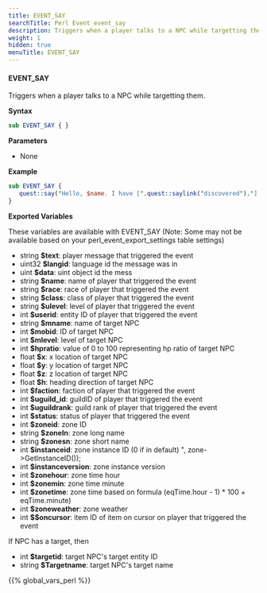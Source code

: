 ```yaml
---
title: EVENT_SAY
searchTitle: Perl Event event_say
description: Triggers when a player talks to a NPC while targetting them.
weight: 1
hidden: true
menuTitle: EVENT_SAY
---
```


#### EVENT_SAY

Triggers when a player talks to a NPC while targetting them.

**Syntax**
```perl
sub EVENT_SAY { }
```

**Parameters**
- None

**Example**

```perl
sub EVENT_SAY {
   quest::say("Hello, $name. I have [".quest::saylink("discovered")."] something that may interest you.");
}
```

**Exported Variables**

These variables are available with EVENT_SAY (Note: Some may not be available based on your perl_event_export_settings table settings)

- string **$text**: player message that triggered the event
- uint32 **$langid**: language id the message was in
- uint **$data**: uint object id the mess
- string **$name**: name of player that triggered the event
- string **$race**: race of player that triggered the event
- string **$class**: class of player that triggered the event
- string **$ulevel**: level of player that triggered the event
- int **$userid**: entity ID of player that triggered the event
- string **$mname**: name of target NPC 
- int **$mobid**: ID of target NPC
- int **$mlevel**: level of target NPC
- int **$hpratio**: value of 0 to 100 representing hp ratio of target NPC
- float **$x**: x location of target NPC
- float **$y**: y location of target NPC
- float **$z**: z location of target NPC
- float **$h**: heading direction of target NPC
- int **$faction**: faction of player that triggered the event
- int **$uguild_id**: guildID of player that triggered the event
- int **$uguildrank**: guild rank of player that triggered the event
- int **$status**: status of player that triggered the event
- int **$zoneid**: zone ID
- string **$zoneln**: zone long name
- string **$zonesn**: zone short name
- int **$instanceid**: zone instance ID (0 if in default) ", zone->GetInstanceID());
- int **$instanceversion**: zone instance version 
- int **$zonehour**: zone time hour
- int **$zonemin**: zone time minute
- int **$zonetime**: zone time based on formula (eqTime.hour - 1) * 100 + eqTime.minute)
- int **$zoneweather**: zone weather
- int **$$oncursor**: item ID of item on cursor on player that triggered the event

If NPC has a target, then
- int **$targetid**: target NPC's target entity ID
- string **$Targetname**: target NPC's target name

{{% global_vars_perl %}}